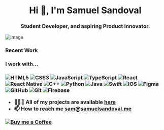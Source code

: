 <h1 align="center">Hi 👋, I'm Samuel Sandoval </h1>
<h3 align="center">Student Developer, and aspiring Product Innovator.</h3>

![image](https://github.com/saadeghi/saadeghi/blob/master/dino.gif)

<!--- Badge Link https://github.com/alexandresanlim/Badges4-README.md-Profile --->
<h3>Recent Work</h3>


<p align="left">
<h3> I work with... <h3>
 <img alt="HTML5" src="https://img.shields.io/badge/html5%20-%23E34F26.svg?&style=for-the-badge&logo=html5&logoColor=white"/>
 <img alt="CSS3" src="https://img.shields.io/badge/css3%20-%231572B6.svg?&style=for-the-badge&logo=css3&logoColor=white"/>
 <img alt="JavaScript" src="https://img.shields.io/badge/javascript%20-%23323330.svg?&style=for-the-badge&logo=javascript&logoColor=%23F7DF1E"/>
 <img alt="TypeScript" src="https://img.shields.io/badge/typescript%20-%23007ACC.svg?&style=for-the-badge&logo=typescript&logoColor=white"/>
 <img alt="React" src="https://img.shields.io/badge/react%20-%2320232a.svg?&style=for-the-badge&logo=react&logoColor=%2361DAFB"/>
 <img alt="React Native" src="https://img.shields.io/badge/react_native%20-%2320232a.svg?&style=for-the-badge&logo=react&logoColor=%2361DAFB"/>
 <img alt="C++" src="https://img.shields.io/badge/c++%20-%2300599C.svg?&style=for-the-badge&logo=c%2B%2B&ogoColor=white"/>
 <img alt="Python" src="https://img.shields.io/badge/python%20-%2314354C.svg?&style=for-the-badge&logo=python&logoColor=white"/>
 <img alt="Java" src="https://img.shields.io/badge/java-%23ED8B00.svg?&style=for-the-badge&logo=java&logoColor=white"/>
 <img alt="Swift" src="https://img.shields.io/badge/swift-%23FA7343.svg?&style=for-the-badge&logo=swift&logoColor=white"/>
 <img alt="IOS" src="https://img.shields.io/badge/iOS-000000?style=for-the-badge&logo=ios&logoColor=white">
 <img alt="Figma" src="https://img.shields.io/badge/figma%20-%23F24E1E.svg?&style=for-the-badge&logo=figma&logoColor=white"/>
 <img alt="GitHub" src="https://img.shields.io/badge/github%20-%23121011.svg?&style=for-the-badge&logo=github&logoColor=white"/>
 <img alt="Git" src="https://img.shields.io/badge/Git-F05032?style=for-the-badge&logo=git&logoColor=white"/>
 <img alt="Firebase" src="https://img.shields.io/badge/firebase-ffca28?style=for-the-badge&logo=firebase&logoColor=white"/>
</p>

- 👨🏻‍💻 All of my projects are available  [here](https://github.com/samuelsandoval1?tab=repositories)
- 📫 How to reach me **sam@samuelsandoval.me**
 
<!-- 
![Sam Sandovals's github stats](https://github-readme-stats.vercel.app/api?username=samuelsandoval1&show_icons=true&theme=tokyonight) 
-->

<!-- 
[![Top Langs](https://github-readme-stats.vercel.app/api/top-langs/?username=samuelsandoval1&layout=compact&langs_count=8)](https://github.com/anuraghazra/github-readme-stats)
-->

[![Buy me a Coffee](https://img.shields.io/badge/buy%20me%20a-coffee-%23FF813F)](http://buymeacoff.ee/samuelsandoval)

